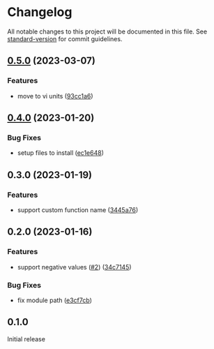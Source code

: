 # Changelog

All notable changes to this project will be documented in this file. See [standard-version](https://github.com/conventional-changelog/standard-version) for commit guidelines.

## [0.5.0](https://github.com/azat-io/postcss-responsive/compare/v0.4.0...v0.5.0) (2023-03-07)


### Features

* move to vi units ([93cc1a6](https://github.com/azat-io/postcss-responsive/commit/93cc1a6ee91a3c2c732ab89e2da718ee1b544623))

## [0.4.0](https://github.com/azat-io/postcss-responsive/compare/v0.3.0...v0.4.0) (2023-01-20)


### Bug Fixes

* setup files to install ([ec1e648](https://github.com/azat-io/postcss-responsive/commit/ec1e6481698df4593ce985340fd87f205a4aa5d0))

## 0.3.0 (2023-01-19)


### Features

* support custom function name ([3445a76](https://github.com/azat-io/postcss-responsive/commit/3445a762a9040278d5686c4668f6f5db0c3cfa7f))

## 0.2.0 (2023-01-16)


### Features

* support negative values ([#2](https://github.com/azat-io/postcss-responsive/issues/2)) ([34c7145](https://github.com/azat-io/postcss-responsive/commit/34c7145f26de8355a152cc9463cde7daabc5a3ab))


### Bug Fixes

* fix module path ([e3cf7cb](https://github.com/azat-io/postcss-responsive/commit/e3cf7cb3daed9f3589844e143c4ea4960f21f8c5))

## 0.1.0

Initial release
